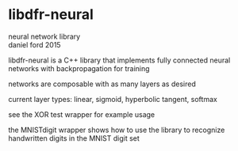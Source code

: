 libdfr-neural  
=================

neural network library  
daniel ford 2015  

libdfr-neural is a C++ library that implements fully connected neural networks
with backpropagation for training  

networks are composable with as many layers as desired

current layer types: linear, sigmoid, hyperbolic tangent, softmax

see the XOR test wrapper for example usage

the MNISTdigit wrapper shows how to use the library to recognize handwritten digits in the MNIST digit set